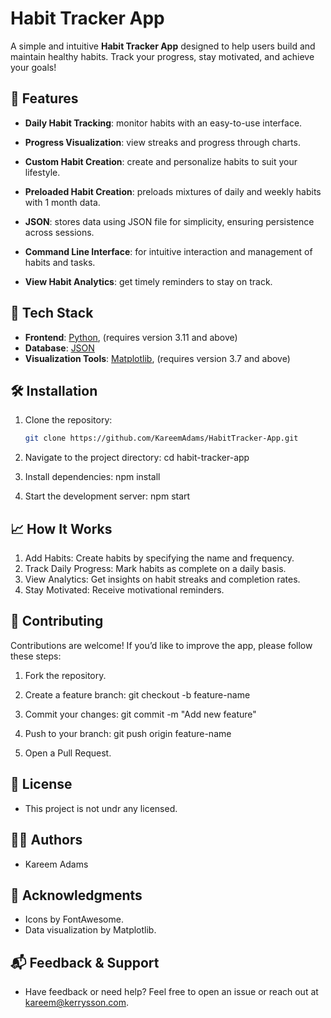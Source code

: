 # Habit Tracker App

A simple and intuitive **Habit Tracker App** designed to help users build and maintain healthy habits. Track your progress, stay motivated, and achieve your goals!


## 🌟 Features

- **Daily Habit Tracking**: monitor habits with an easy-to-use interface.
- **Progress Visualization**: view streaks and progress through charts.
- **Custom Habit Creation**: create and personalize habits to suit your lifestyle.
- **Preloaded Habit Creation**: preloads mixtures of daily and weekly habits with 1 month data.
- **JSON**: stores data using JSON file for simplicity, ensuring persistence across sessions.
- **Command Line Interface**: for intuitive interaction and management of habits and tasks.

- **View Habit Analytics**: get timely reminders to stay on track.


## 🚀 Tech Stack

- **Frontend**: [Python](https://python.org), (requires version 3.11 and above)
- **Database**: [JSON](https://www.json.oorg)  
- **Visualization Tools**: [Matplotlib](https://matplotlib.org), (requires version 3.7 and above)


## 🛠️ Installation

1. Clone the repository:
   ```bash
   git clone https://github.com/KareemAdams/HabitTracker-App.git

2.	Navigate to the project directory:
    cd habit-tracker-app

3.	Install dependencies:
    npm install

4.	Start the development server:
    npm start


## 📈 How It Works

1.	Add Habits: Create habits by specifying the name and frequency.
2.	Track Daily Progress: Mark habits as complete on a daily basis.
3.	View Analytics: Get insights on habit streaks and completion rates.
4.	Stay Motivated: Receive motivational reminders.


## 🤝 Contributing

Contributions are welcome! If you’d like to improve the app, please follow these steps:

1.	Fork the repository.

2.	Create a feature branch:
    git checkout -b feature-name

3.	Commit your changes:
    git commit -m "Add new feature"

4.	Push to your branch:
    git push origin feature-name

5.	Open a Pull Request.


## 📄 License

- This project is not undr any licensed.


## 👨‍💻 Authors

- Kareem Adams


## 🧾 Acknowledgments

- Icons by FontAwesome.
- Data visualization by Matplotlib.


## 📬 Feedback & Support

- Have feedback or need help? Feel free to open an issue or reach out at kareem@kerrysson.com.
